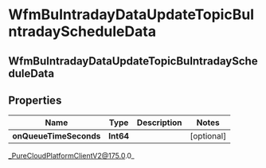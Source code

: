 # WfmBuIntradayDataUpdateTopicBuIntradayScheduleData

## WfmBuIntradayDataUpdateTopicBuIntradayScheduleData

## Properties

|Name | Type | Description | Notes|
|------------ | ------------- | ------------- | -------------|
| **onQueueTimeSeconds** | **Int64** |  | [optional] |



_PureCloudPlatformClientV2@175.0.0_
